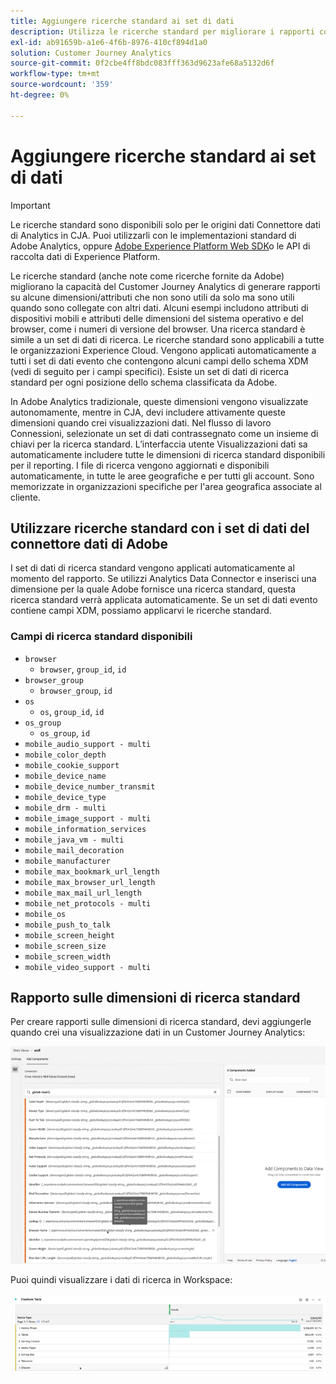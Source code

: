 ```yaml
---
title: Aggiungere ricerche standard ai set di dati
description: Utilizza le ricerche standard per migliorare i rapporti con dimensioni utili nel Customer Journey Analytics.
exl-id: ab91659b-a1e6-4f6b-8976-410cf894d1a0
solution: Customer Journey Analytics
source-git-commit: 0f2cbe4ff8bdc083fff363d9623afe68a5132d6f
workflow-type: tm+mt
source-wordcount: '359'
ht-degree: 0%

---
```


# Aggiungere ricerche standard ai set di dati

>[!IMPORTANT]
>Le ricerche standard sono disponibili solo per le origini dati Connettore dati di Analytics in CJA. Puoi utilizzarli con le implementazioni standard di Adobe Analytics, oppure [Adobe Experience Platform Web SDK](https://experienceleague.adobe.com/docs/experience-platform/edge/home.html)o le API di raccolta dati di Experience Platform.

Le ricerche standard (anche note come ricerche fornite da Adobe) migliorano la capacità del Customer Journey Analytics di generare rapporti su alcune dimensioni/attributi che non sono utili da solo ma sono utili quando sono collegate con altri dati. Alcuni esempi includono attributi di dispositivi mobili e attributi delle dimensioni del sistema operativo e del browser, come i numeri di versione del browser. Una ricerca standard è simile a un set di dati di ricerca. Le ricerche standard sono applicabili a tutte le organizzazioni Experience Cloud. Vengono applicati automaticamente a tutti i set di dati evento che contengono alcuni campi dello schema XDM (vedi di seguito per i campi specifici). Esiste un set di dati di ricerca standard per ogni posizione dello schema classificata da Adobe.

In Adobe Analytics tradizionale, queste dimensioni vengono visualizzate autonomamente, mentre in CJA, devi includere attivamente queste dimensioni quando crei visualizzazioni dati. Nel flusso di lavoro Connessioni, selezionate un set di dati contrassegnato come un insieme di chiavi per la ricerca standard. L’interfaccia utente Visualizzazioni dati sa automaticamente includere tutte le dimensioni di ricerca standard disponibili per il reporting. I file di ricerca vengono aggiornati e disponibili automaticamente, in tutte le aree geografiche e per tutti gli account. Sono memorizzate in organizzazioni specifiche per l&#39;area geografica associate al cliente.

## Utilizzare ricerche standard con i set di dati del connettore dati di Adobe

I set di dati di ricerca standard vengono applicati automaticamente al momento del rapporto. Se utilizzi Analytics Data Connector e inserisci una dimensione per la quale Adobe fornisce una ricerca standard, questa ricerca standard verrà applicata automaticamente. Se un set di dati evento contiene campi XDM, possiamo applicarvi le ricerche standard.

<!--
### Specific IDs that need to be populated

The following IDs need to be populated in the specific XDM mixins for this functionality to work:

* Environment Details Mixin – device/typeID value populated - Must match Device Atlas IDs and will populate device data.
* Adobe Analytics ExperienceEvent Template Mixin or Adobe Analytics ExperienceEvent Full Extension Mixin with analytics/environment/browserIDStr and analytics/environment/operatingSystemIDStr. Both must match the Adobe IDs and  populate browser and OS data, respectively.

You need these mixins with the three IDs populated (device/typeID, environment/browserIDStr, and environment/operatingSystemIDStr). The lookup dimensions will then be pulled automatically by CJA and will be available in the Data View.

The catch here is that they can only populate those IDs today if they have a direct relationship with Device Atlas. They are Device Atlas IDs, and they provide an API to allow a customer to look them up. This is a significant hurdle, and we may just want to take the reference to this capability out of the product documentation until we have a productized way to expose the Device Atlas ID lookup functionality.
-->

### Campi di ricerca standard disponibili

* `browser`
   * `browser`, `group_id`, `id`
* `browser_group`
   * `browser_group`, `id`
* `os`
   * `os`, `group_id`, `id`
* `os_group`
   * `os_group`, `id`
* `mobile_audio_support - multi`
* `mobile_color_depth`
* `mobile_cookie_support`
* `mobile_device_name`
* `mobile_device_number_transmit`
* `mobile_device_type`
* `mobile_drm - multi`
* `mobile_image_support - multi`
* `mobile_information_services`
* `mobile_java_vm - multi`
* `mobile_mail_decoration`
* `mobile_manufacturer`
* `mobile_max_bookmark_url_length`
* `mobile_max_browser_url_length`
* `mobile_max_mail_url_length`
* `mobile_net_protocols - multi`
* `mobile_os`
* `mobile_push_to_talk`
* `mobile_screen_height`
* `mobile_screen_size`
* `mobile_screen_width`
* `mobile_video_support - multi`

## Rapporto sulle dimensioni di ricerca standard

Per creare rapporti sulle dimensioni di ricerca standard, devi aggiungerle quando crei una visualizzazione dati in un Customer Journey Analytics:

![](assets/global-lookup.png)

Puoi quindi visualizzare i dati di ricerca in Workspace:

![](assets/gl-reporting.png)
